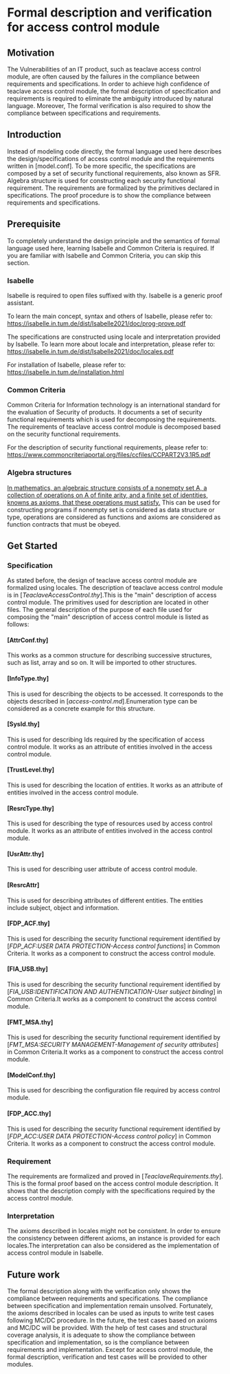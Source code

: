 # Formal description and verification for access control module

## Motivation

The Vulnerabilities of an IT product, such as teaclave access control module, 
are often caused by the failures in the compliance between requirements and 
specifications. In order to achieve high confidence of teaclave access control 
module, the formal description of specification and requirements is required to 
eliminate the ambiguity introduced by natural language. Moreover, The formal 
verification is also required to show the compliance between specifications and 
requirements. 

## Introduction

Instead of modeling code directly, the formal language used here describes the 
design/specifications of access control module and the requirements written in
[model.conf]. To be more specific, the specifications are composed by a set of
security functional requirements, also known as SFR. Algebra structure is used for 
constructing each security functional requirement. The requirements are formalized
by the primitives declared in specifications. The proof procedure is to show the
compliance between requirements and  specifications.

## Prerequisite

To completely understand the design principle and the semantics of formal language used here,
learning Isabelle and Common Criteria is required. If you are familiar with Isabelle
and Common Criteria, you can skip this section.

### Isabelle
Isabelle is required to open files suffixed with thy. Isabelle is a generic proof 
assistant.

To learn the main concept, syntax and others of Isabelle, please refer to:
https://isabelle.in.tum.de/dist/Isabelle2021/doc/prog-prove.pdf

The specifications are constructed using locale and interpretation provided by Isabelle.
To learn more about locale and interpretation, please refer to:
https://isabelle.in.tum.de/dist/Isabelle2021/doc/locales.pdf

For installation of Isabelle, please refer to: 
https://isabelle.in.tum.de/installation.html

### Common Criteria
Common Criteria for Information technology is an international standard for the 
evaluation of Security of products. It documents a set of security functional 
requirements which is used for decomposing the requirements. The requirements 
of teaclave access control module is decomposed based on the security functional 
requirements. 

For the description of security functional requirements, please refer to:
https://www.commoncriteriaportal.org/files/ccfiles/CCPART2V3.1R5.pdf

### Algebra structures
[In mathematics, an algebraic structure consists of a nonempty set A, a
collection of operations on A of finite arity, and a finite set of identities,
knowns as axioms, that these operations must satisfy.](https://en.wikipedia.org/wiki/Algebraic_structure)
This can be used for constructing programs if nonempty set is considered
as data structure or type, operations are considered as functions and axioms
are considered as function contracts that must be obeyed.

## Get Started

### Specification
As stated before, the design of teaclave access control module are
formalized using locales. The description of teaclave access control
module is in [*TeaclaveAccessControl.thy*].This is the "main" description 
of access control module. The primitives used for description are located in
other files. The general description of the purpose of each file used for 
composing the "main" description of access control module is listed as follows:

#### [AttrConf.thy]
This works as a common structure for describing successive structures, such as 
list, array and so on. It will be imported to other structures. 

#### [InfoType.thy]
This is used for describing the objects to be accessed. It corresponds to the
objects described in [*access-control.md*].Enumeration type can be considered
as a concrete example for this structure. 

#### [SysId.thy]
This is used for describing Ids required by the specification of access control
module. It works as an attribute of entities involved in the access control module.

#### [TrustLevel.thy]
This is used for describing the location of entities. It works as an attribute of
entities involved in the access control module.

#### [ResrcType.thy]
This is used for describing the type of resources used by access control module. 
It works as an attribute of entities involved in the access control module.

#### [UsrAttr.thy]
This is used for describing user attribute of access control module.  

#### [ResrcAttr]
This is used for describing attributes of different entities. The entities
include subject, object and information.

#### [FDP_ACF.thy]
This is used for describing the security functional requirement identified
by [*FDP_ACF:USER DATA PROTECTION-Access control functions*] in Common Criteria.
It works as a component to construct the access control module.

#### [FIA_USB.thy]
This is used for describing the security functional requirement identified
by [*FIA_USB:IDENTIFICATION AND AUTHENTICATION-User subject binding*] in 
Common Criteria.It works as a component to construct the access control module.

#### [FMT_MSA.thy]
This is used for describing the security functional requirement identified
by [*FMT_MSA:SECURITY MANAGEMENT-Management of security attributes*] in 
Common Criteria.It works as a component to construct the access control module.

#### [ModelConf.thy]
This is used for describing the configuration file required by access control module.

#### [FDP_ACC.thy]
This is used for describing the security functional requirement identified
by [*FDP_ACC:USER DATA PROTECTION-Access control policy*] in Common Criteria.
It works as a component to construct the access control module.

### Requirement
The requirements are formalized and proved in [*TeaclaveRequirements.thy*].
This is the formal proof based on the access control module description. 
It shows that the description comply with the specifications required by
the access control module. 

### Interpretation
The axioms described in locales might not be consistent. In order to 
ensure the consistency between different axioms, an instance is provided 
for each locales.The interpretation can also be considered as the 
implementation of access control module in Isabelle. 

## Future work
The formal description along with the verification only shows the compliance between
requirements and specifications. The compliance between specification and implementation
remain unsolved. Fortunately, the axioms described in locales can be used as inputs to write
test cases following MC/DC procedure. In the future, the test cases based on axioms and MC/DC
will be provided. With the help of test cases and structural coverage analysis, it is adequate
to show the compliance between specification and implementation, so is the compliance between
requirements and implementation. Except for access control module, the formal description, 
verification and test cases will be provided to other modules. 


